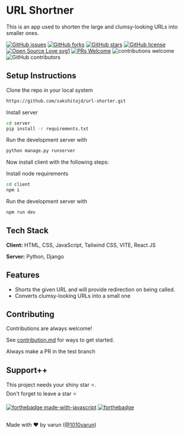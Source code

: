 # URL Shortner

This is an app used to shorten the large and clumsy-looking URLs into smaller ones.

[![GitHub issues](https://img.shields.io/github/issues/1010varun/urlShortner)](https://github.com/1010varun/urlShortner/issues)
[![GitHub forks](https://img.shields.io/github/forks/1010varun/urlShortner)](https://github.com/1010varun/urlShortner/network)
[![GitHub stars](https://img.shields.io/github/stars/1010varun/urlShortner)](https://github.com/1010varun/urlShortner/stargazers)
[![GitHub license](https://img.shields.io/github/license/1010varun/urlShortner)](https://github.com/1010varun/urlShortner/blob/main/LICENSE)
[![Open Source Love svg1](https://badges.frapsoft.com/os/v1/open-source.svg?v=103)](https://github.com/ellerbrock/open-source-badges/) [![PRs Welcome](https://img.shields.io/badge/PRs-welcome-brightgreen.svg?style=flat-square)](http://makeapullrequest.com) ![contributions welcome](https://img.shields.io/static/v1.svg?label=Contributions&message=Welcome&color=0059b3&style=flat-square) ![GitHub contributors](https://img.shields.io/github/contributors-anon/1010varun/urlShortner) 
<br>


## Setup Instructions

Clone the repo in your local system

```bash
https://github.com/sakshitajd/url-shorter.git
```

Install server

```bash
cd server
pip install -r requirements.txt
```

Run the development server with 

```bash
python manage.py runserver
```
Now install client with the following steps:

Install node requirements

```bash
cd client
npm i
```
Run the development server with 

```bash
npm run dev
```

## Tech Stack

**Client:** HTML, CSS, JavaScript, Tailwind CSS, VITE, React JS

**Server:** Python, Django

## Features

- Shorts the given URL and will provide redirection on being called.
- Converts clumsy-looking URLs into a small one

## Contributing

Contributions are always welcome!

See [contribution.md](/Contribution.md) for ways to get started.

Always make a PR in the test branch

## Support++

This project needs your shiny star ⭐.   
Don't forget to leave a star ⭐️

[![forthebadge made-with-javascript](https://forthebadge.com/images/badges/made-with-javascript.svg)](https://www.javascript.com/)  [![forthebadge](https://forthebadge.com/images/badges/built-with-love.svg)](https://forthebadge.com)


##
Made with ❤ by varun ([@1010varun](https://github.com/1010varun))
